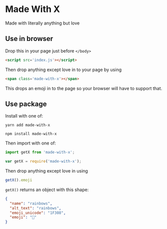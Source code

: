 # Made With X
Made with literally anything but love

## Use in browser

Drop this in your page just before `</body>`

```html
<script src='index.js'></script>
```

Then drop anything except love in to your page by using

```html
<span class='made-with-x'></span>
```

This drops an emoji in to the page so your browser will have to support that.

## Use package

Install with one of:
```shell
yarn add made-with-x
```
```shell
npm install made-with-x
```

Then import with one of:
```js
import getX from 'made-with-x';
```
```js
var getX = require('made-with-x');
```

Then drop anything except love in using
```js
getX().emoji
```
`getX()` returns an object with this shape:
```JSON
{
  "name": "rainbows",
  "alt_text": "rainbows",
  "emoji_unicode": "1F308",
  "emoji": "🌈"
}
```
